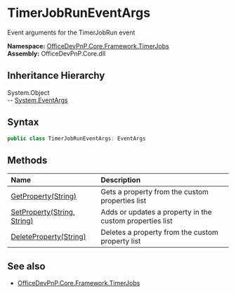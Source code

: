 # TimerJobRunEventArgs
Event arguments for the TimerJobRun event  

**Namespace:** [OfficeDevPnP.Core.Framework.TimerJobs](OfficeDevPnP.Core.Framework.TimerJobs.md)  
**Assembly:** OfficeDevPnP.Core.dll  
## Inheritance Hierarchy
System.Object  
-- [System.EventArgs](System.EventArgs.md)
## Syntax
```C#
public class TimerJobRunEventArgs: EventArgs
```
## Methods
|**Name**|**Description**|
|:-----|:-----|
| [GetProperty(String)](OfficeDevPnP.Core.Framework.TimerJobs.TimerJobRunEventArgs.1AC163D0.md) | Gets a property from the custom properties list
| [SetProperty(String, String)](OfficeDevPnP.Core.Framework.TimerJobs.TimerJobRunEventArgs.7B8E874F.md) | Adds or updates a property in the custom properties list
| [DeleteProperty(String)](OfficeDevPnP.Core.Framework.TimerJobs.TimerJobRunEventArgs.45B3968.md) | Deletes a property from the custom property list
## See also
- [OfficeDevPnP.Core.Framework.TimerJobs](OfficeDevPnP.Core.Framework.TimerJobs.md)
